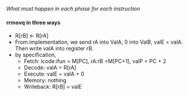 *What must happen in each phase for each instruction*

#### rrmovq in three ways
- R[rB] <- R[rA]
- From implementation, we send rA into ValA, 0 into ValB, valE = valA. Then write valA into register rB.
- by specification,
	- Fetch: icode:ifun = M[PC], rA:rB =M[PC+1], valP = PC + 2
	- Decode: valA = R[rA]
	- Execute: valE = valA + 0
	- Memory: nothing
	- Writeback: R[rB] = valE